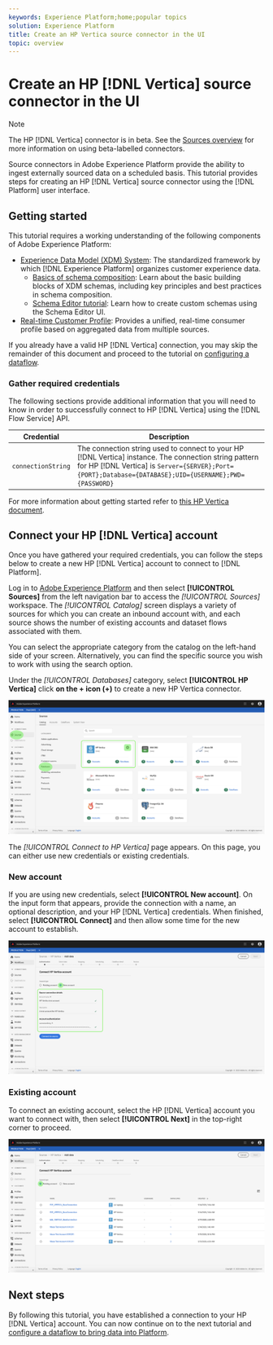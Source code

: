 ```yaml
---
keywords: Experience Platform;home;popular topics
solution: Experience Platform
title: Create an HP Vertica source connector in the UI
topic: overview
---
```


# Create an HP [!DNL Vertica] source connector in the UI

> [!NOTE]
> The HP [!DNL Vertica] connector is in beta. See the [Sources overview](../../../../home.md#terms-and-conditions) for more information on using beta-labelled connectors.

Source connectors in Adobe Experience Platform provide the ability to ingest externally sourced data on a scheduled basis. This tutorial provides steps for creating an HP [!DNL Vertica] source connector using the [!DNL Platform] user interface.

## Getting started

This tutorial requires a working understanding of the following components of Adobe Experience Platform:

*   [Experience Data Model (XDM) System](../../../../../xdm/home.md): The standardized framework by which [!DNL Experience Platform] organizes customer experience data.
    *   [Basics of schema composition](../../../../../xdm/schema/composition.md): Learn about the basic building blocks of XDM schemas, including key principles and best practices in schema composition.
    *   [Schema Editor tutorial](../../../../../xdm/tutorials/create-schema-ui.md): Learn how to create custom schemas using the Schema Editor UI.
*   [Real-time Customer Profile](../../../../../profile/home.md): Provides a unified, real-time consumer profile based on aggregated data from multiple sources.

If you already have a valid HP [!DNL Vertica] connection, you may skip the remainder of this document and proceed to the tutorial on [configuring a dataflow](../../dataflow/databases.md).

### Gather required credentials

The following sections provide additional information that you will need to know in order to successfully connect to HP [!DNL Vertica] using the [!DNL Flow Service] API.

| Credential | Description |
| ---------- | ----------- |
| `connectionString` | The connection string used to connect to your HP [!DNL Vertica] instance. The connection string pattern for HP [!DNL Vertica] is `Server={SERVER};Port={PORT};Database={DATABASE};UID={USERNAME};PWD={PASSWORD}` |

For more information about getting started refer to [this HP Vertica document](https://www.vertica.com/docs/9.2.x/HTML/Content/Authoring/ConnectingToVertica/ClientJDBC/CreatingAndConfiguringAConnection.htm).

## Connect your HP [!DNL Vertica] account

Once you have gathered your required credentials, you can follow the steps below to create a new HP [!DNL Vertica] account to connect to [!DNL Platform].

Log in to [Adobe Experience Platform](https://platform.adobe.com) and then select **[!UICONTROL Sources]** from the left navigation bar to access the *[!UICONTROL Sources]* workspace. The *[!UICONTROL Catalog]* screen displays a variety of sources for which you can create an inbound account with, and each source shows the number of existing accounts and dataset flows associated with them.

You can select the appropriate category from the catalog on the left-hand side of your screen. Alternatively, you can find the specific source you wish to work with using the search option.

Under the *[!UICONTROL Databases]* category, select **[!UICONTROL HP Vertica]** click **on the + icon (+)** to create a new HP Vertica connector.

![catalog](../../../../images/tutorials/create/hp-vertica/catalog.png)

The *[!UICONTROL Connect to HP Vertica]* page appears. On this page, you can either use new credentials or existing credentials.

### New account

If you are using new credentials, select **[!UICONTROL New account]**. On the input form that appears, provide the connection with a name, an optional description, and your HP [!DNL Vertica] credentials. When finished, select **[!UICONTROL Connect]** and then allow some time for the new account to establish.

![connect](../../../../images/tutorials/create/hp-vertica/new.png)

### Existing account

To connect an existing account, select the HP [!DNL Vertica] account you want to connect with, then select **[!UICONTROL Next]** in the top-right corner to proceed.

![existing](../../../../images/tutorials/create/hp-vertica/existing.png)

## Next steps

By following this tutorial, you have established a connection to your HP [!DNL Vertica] account. You can now continue on to the next tutorial and [configure a dataflow to bring data into Platform](../../dataflow/databases.md).